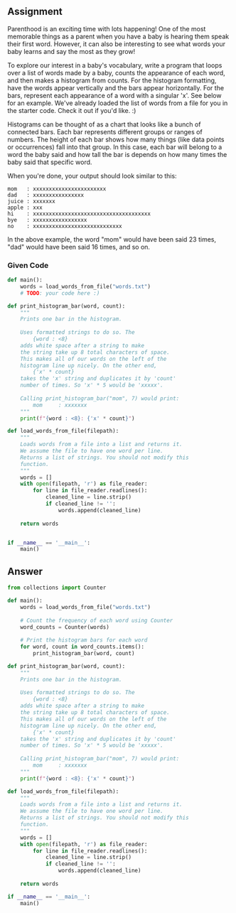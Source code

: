 ## Assignment
Parenthood is an exciting time with lots happening! One of the most memorable things as a parent when you have a baby is hearing them speak their first word. However, it can also be interesting to see what words your baby learns and say the most as they grow!

To explore our interest in a baby's vocabulary, write a program that loops over a list of words made by a baby, counts the appearance of each word, and then makes a histogram from counts. For the histogram formatting, have the words appear vertically and the bars appear horizontally. For the bars, represent each appearance of a word with a singular 'x'. See below for an example. We've already loaded the list of words from a file for you in the starter code. Check it out if you'd like. :)

Histograms can be thought of as a chart that looks like a bunch of connected bars. Each bar represents different groups or ranges of numbers. The height of each bar shows how many things (like data points or occurrences) fall into that group. In this case, each bar will belong to a word the baby said and how tall the bar is depends on how many times the baby said that specific word.

When you're done, your output should look similar to this:

```
mom   : xxxxxxxxxxxxxxxxxxxxxxx
dad   : xxxxxxxxxxxxxxxx
juice : xxxxxxx
apple : xxx
hi    : xxxxxxxxxxxxxxxxxxxxxxxxxxxxxxxxxxxxx
bye   : xxxxxxxxxxxxxxxxx
no    : xxxxxxxxxxxxxxxxxxxxxxxxxxxx
```

In the above example, the word "mom" would have been said 23 times, "dad" would have been said 16 times, and so on.

### Given Code
```python
def main():
    words = load_words_from_file("words.txt")
    # TODO: your code here :)

def print_histogram_bar(word, count):
    """
    Prints one bar in the histogram.
    
    Uses formatted strings to do so. The 
        {word : <8}
    adds white space after a string to make
    the string take up 8 total characters of space.
    This makes all of our words on the left of the 
    histogram line up nicely. On the other end,
        {'x' * count}
    takes the 'x' string and duplicates it by 'count'
    number of times. So 'x' * 5 would be 'xxxxx'.
    
    Calling print_histogram_bar("mom", 7) would print:
        mom     : xxxxxxx
    """
    print(f"{word : <8}: {'x' * count}")

def load_words_from_file(filepath):
    """
    Loads words from a file into a list and returns it.
    We assume the file to have one word per line.
    Returns a list of strings. You should not modify this
    function.
    """
    words = []
    with open(filepath, 'r') as file_reader:
        for line in file_reader.readlines():
            cleaned_line = line.strip()
            if cleaned_line != '':
                words.append(cleaned_line)
    
    return words


if __name__ == '__main__':
    main()
```

## Answer

```python
from collections import Counter

def main():
    words = load_words_from_file("words.txt")
    
    # Count the frequency of each word using Counter
    word_counts = Counter(words)
    
    # Print the histogram bars for each word
    for word, count in word_counts.items():
        print_histogram_bar(word, count)

def print_histogram_bar(word, count):
    """
    Prints one bar in the histogram.
    
    Uses formatted strings to do so. The 
        {word : <8}
    adds white space after a string to make
    the string take up 8 total characters of space.
    This makes all of our words on the left of the 
    histogram line up nicely. On the other end,
        {'x' * count}
    takes the 'x' string and duplicates it by 'count'
    number of times. So 'x' * 5 would be 'xxxxx'.
    
    Calling print_histogram_bar("mom", 7) would print:
        mom     : xxxxxxx
    """
    print(f"{word : <8}: {'x' * count}")

def load_words_from_file(filepath):
    """
    Loads words from a file into a list and returns it.
    We assume the file to have one word per line.
    Returns a list of strings. You should not modify this
    function.
    """
    words = []
    with open(filepath, 'r') as file_reader:
        for line in file_reader.readlines():
            cleaned_line = line.strip()
            if cleaned_line != '':
                words.append(cleaned_line)
    
    return words

if __name__ == '__main__':
    main()
```